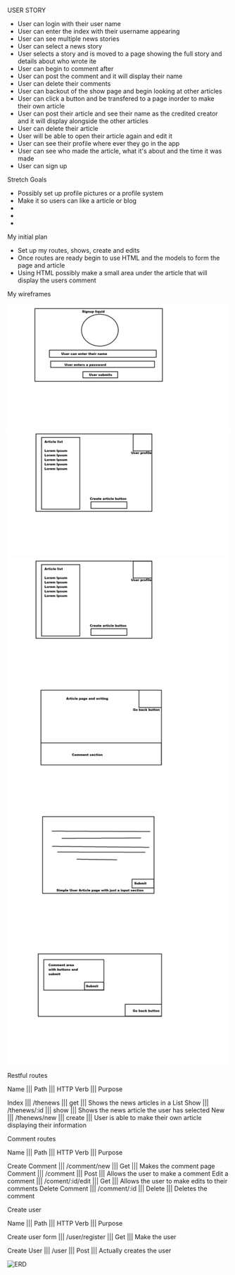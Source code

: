 USER STORY
- User can login with their user name
- User can enter the index with their username appearing
- User can see multiple news stories 
- User can select a news story
- User selects a story and is moved to a page showing the full story and details about who wrote ite
- User can begin to comment after 
- User can post the comment and it will display their name 
- User can delete their comments 
- User can backout of the show page and begin looking at other articles
- User can click a button and be transfered to a page inorder to make their own article
- User can post their article and see their name as the credited creator and it will display alongside the other articles
- User can delete their article
- User will be able to open their article again and edit it
- User can see their profile where ever they go in the app
- User can see who made the article, what it's about and the time it was made
- User can sign up  

Stretch Goals

- Possibly set up profile pictures or a profile system
- Make it so users can like a article or blog
- 
- 
- 


My initial plan

- Set up my routes, shows, create and edits
- Once routes are ready begin to use HTML and the models to form the page and article
- Using HTML possibly make a small area under the article that will display the users comment

My wireframes 

![Wireframe 1](/wireframes/LoginPage.png)
![Wireframe 2](/wireframes/SignPage.png)
![Wireframe 3](/wireframes/IndexPage.png)
![Wireframe 4](/wireframes/ShowPage.png)
![Wireframe 5](/wireframes/NewPage.png)
![Wireframe 6](/wireframes/CommentsPage.png)


Restful routes

Name  |||  Path          ||| HTTP Verb ||| Purpose

Index ||| /thenews       ||| get       ||| Shows the news articles in a List
Show  ||| /thenews/:id   ||| show      ||| Shows the news article the user has selected
New   ||| /thenews/new   ||| create    ||| User is able to make their own article displaying their information



Comment routes 

Name    ||| Path     ||| HTTP Verb ||| Purpose

Create Comment ||| /comment/new ||| Get    ||| Makes the comment page
Comment        ||| /comment     ||| Post   ||| Allows the user to make a comment 
Edit a comment ||| /coment/:id/edit ||| Get ||| Allows the user to make edits to their comments
Delete Comment ||| /comment/:id ||| Delete ||| Deletes the comment



Create user 

Name        ||| Path           ||| HTTP Verb ||| Purpose

Create user form ||| /user/register ||| Get       ||| Make the user 

Create User ||| /user ||| Post ||| Actually creates the user



![ERD](/wireframes/ERD.png)
